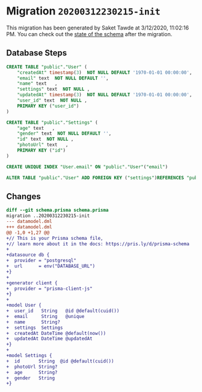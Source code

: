 # Migration `20200312230215-init`

This migration has been generated by Saket Tawde at 3/12/2020, 11:02:16 PM.
You can check out the [state of the schema](./schema.prisma) after the migration.

## Database Steps

```sql
CREATE TABLE "public"."User" (
    "createdAt" timestamp(3)  NOT NULL DEFAULT '1970-01-01 00:00:00',
    "email" text  NOT NULL DEFAULT '',
    "name" text   ,
    "settings" text  NOT NULL ,
    "updatedAt" timestamp(3)  NOT NULL DEFAULT '1970-01-01 00:00:00',
    "user_id" text  NOT NULL ,
    PRIMARY KEY ("user_id")
) 

CREATE TABLE "public"."Settings" (
    "age" text   ,
    "gender" text  NOT NULL DEFAULT '',
    "id" text  NOT NULL ,
    "photoUrl" text   ,
    PRIMARY KEY ("id")
) 

CREATE UNIQUE INDEX "User.email" ON "public"."User"("email")

ALTER TABLE "public"."User" ADD FOREIGN KEY ("settings")REFERENCES "public"."Settings"("id") ON DELETE RESTRICT  ON UPDATE CASCADE
```

## Changes

```diff
diff --git schema.prisma schema.prisma
migration ..20200312230215-init
--- datamodel.dml
+++ datamodel.dml
@@ -1,0 +1,27 @@
+// This is your Prisma schema file,
+// learn more about it in the docs: https://pris.ly/d/prisma-schema
+
+datasource db {
+  provider = "postgresql"
+  url      = env("DATABASE_URL")
+}
+
+generator client {
+  provider = "prisma-client-js"
+}
+
+model User {
+  user_id   String   @id @default(cuid())
+  email     String   @unique
+  name      String?
+  settings  Settings
+  createdAt DateTime @default(now())
+  updatedAt DateTime @updatedAt
+}
+
+model Settings {
+  id       String  @id @default(cuid())
+  photoUrl String?
+  age      String?
+  gender   String
+}
```


